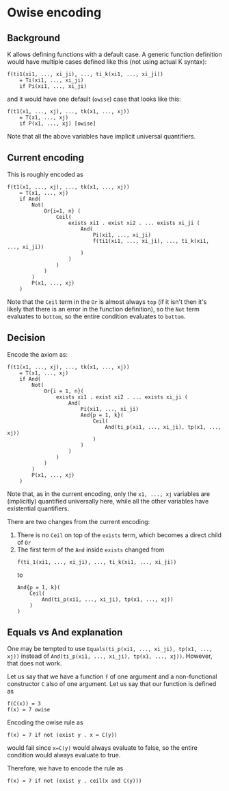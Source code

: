 Owise encoding
==============

Background
----------

K allows defining functions with a default case.
A generic function definition would have multiple cases defined like this
(not using actual K syntax):

```
f(ti1(xi1, ..., xi_ji), ..., ti_k(xi1, ..., xi_ji))
    = Ti(xi1, ..., xi_ji)
    if Pi(xi1, ..., xi_ji)
```

and it would have one default (`owise`) case that looks like this:

```
f(t1(x1, ..., xj), ..., tk(x1, ..., xj))
    = T(x1, ..., xj)
    if P(x1, ..., xj) [owise]
```

Note that all the above variables have implicit universal quantifiers.

Current encoding
-----------------

This is roughly encoded as

```
f(t1(x1, ..., xj), ..., tk(x1, ..., xj))
    = T(x1, ..., xj)
    if And(
        Not(
            Or{i=1, n} (
                Ceil(
                    exists xi1 . exist xi2 . ... exists xi_ji (
                        And(
                            Pi(xi1, ..., xi_ji)
                            f(ti1(xi1, ..., xi_ji), ..., ti_k(xi1, ..., xi_ji))
                        )
                    )
                )
            )
        )
        P(x1, ..., xj)
    )
```

Note that the `Ceil` term in the `Or` is almost always `top` (if it isn't then
it's likely that there is an error in the function definition), so the `Not`
term evaluates to `bottom`, so the entire condition evaluates to `bottom`.

Decision
--------

Encode the axiom as:

```
f(t1(x1, ..., xj), ..., tk(x1, ..., xj))
    = T(x1, ..., xj)
    if And(
        Not(
            Or{i = 1, n}(
                exists xi1 . exist xi2 . ... exists xi_ji (
                    And(
                        Pi(xi1, ..., xi_ji)
                        And{p = 1, k}(
                            Ceil(
                                And(ti_p(xi1, ..., xi_ji), tp(x1, ..., xj))
                            )
                        )
                    )
                )
            )
        )
        P(x1, ..., xj)
    )
```

Note that, as in the current encoding, only the `x1, ..., xj` variables are
(implicitly) quantified universally here, while all the other variables have
existential quantifiers.

There are two changes from the current encoding:
1. There is no `Ceil` on top of the `exists` term, which becomes a direct
   child of `Or`
1. The first term of the `And` inside `exists` changed from
   ```
   f(ti_1(xi1, ..., xi_ji), ..., ti_k(xi1, ..., xi_ji))
   ```
   to
   ```
   And{p = 1, k}(
       Ceil(
           And(ti_p(xi1, ..., xi_ji), tp(x1, ..., xj))
       )
   )
   ```

Equals vs And explanation
-------------------------

One may be tempted to use `Equals(ti_p(xi1, ..., xi_ji), tp(x1, ..., xj))`
instead of `And(ti_p(xi1, ..., xi_ji), tp(x1, ..., xj))`. However, that does
not work.

Let us say that we have a function `f` of one argument and a non-functional
constructor `C` also of one argument. Let us say that our function is defined
as

```
f(C(x)) = 3
f(x) = 7 owise
```

Encoding the owise rule as
```
f(x) = 7 if not (exist y . x = C(y))
```
would fail since `x=C(y)` would always evaluate to false, so the entire
condition would always evaluate to true.

Therefore, we have to encode the rule as
```
f(x) = 7 if not (exist y . ceil(x and C(y)))
```